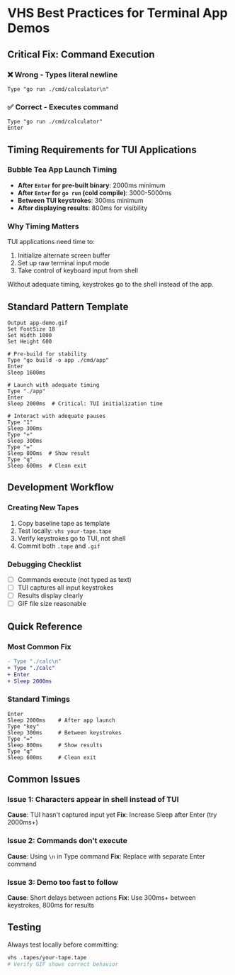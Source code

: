 # VHS Best Practices for Terminal App Demos

## Critical Fix: Command Execution

### ❌ Wrong - Types literal newline
```tape
Type "go run ./cmd/calculator\n"
```

### ✅ Correct - Executes command
```tape
Type "go run ./cmd/calculator"
Enter
```

## Timing Requirements for TUI Applications

### Bubble Tea App Launch Timing
- **After `Enter` for pre-built binary**: 2000ms minimum
- **After `Enter` for `go run` (cold compile)**: 3000-5000ms
- **Between TUI keystrokes**: 300ms minimum
- **After displaying results**: 800ms for visibility

### Why Timing Matters
TUI applications need time to:
1. Initialize alternate screen buffer
2. Set up raw terminal input mode
3. Take control of keyboard input from shell

Without adequate timing, keystrokes go to the shell instead of the app.

## Standard Pattern Template

```tape
Output app-demo.gif
Set FontSize 18
Set Width 1000
Set Height 600

# Pre-build for stability
Type "go build -o app ./cmd/app"
Enter
Sleep 1600ms

# Launch with adequate timing
Type "./app"
Enter
Sleep 2000ms  # Critical: TUI initialization time

# Interact with adequate pauses
Type "1"
Sleep 300ms
Type "+"
Sleep 300ms
Type "="
Sleep 800ms  # Show result
Type "q"
Sleep 600ms  # Clean exit
```

## Development Workflow

### Creating New Tapes
1. Copy baseline tape as template
2. Test locally: `vhs your-tape.tape`
3. Verify keystrokes go to TUI, not shell
4. Commit both `.tape` and `.gif`

### Debugging Checklist
- [ ] Commands execute (not typed as text)
- [ ] TUI captures all input keystrokes
- [ ] Results display clearly
- [ ] GIF file size reasonable

## Quick Reference

### Most Common Fix
```diff
- Type "./calc\n"
+ Type "./calc"
+ Enter
+ Sleep 2000ms
```

### Standard Timings
```tape
Enter
Sleep 2000ms    # After app launch
Type "key"
Sleep 300ms     # Between keystrokes
Type "="
Sleep 800ms     # Show results
Type "q"
Sleep 600ms     # Clean exit
```

## Common Issues

### Issue 1: Characters appear in shell instead of TUI
**Cause**: TUI hasn't captured input yet
**Fix**: Increase Sleep after Enter (try 2000ms+)

### Issue 2: Commands don't execute
**Cause**: Using `\n` in Type command
**Fix**: Replace with separate Enter command

### Issue 3: Demo too fast to follow
**Cause**: Short delays between actions
**Fix**: Use 300ms+ between keystrokes, 800ms for results

## Testing
Always test locally before committing:
```bash
vhs .tapes/your-tape.tape
# Verify GIF shows correct behavior
```
